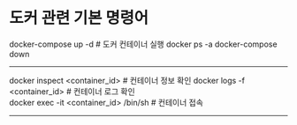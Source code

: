 # 도커 관련 기본 명령어 
docker-compose up -d # 도커 컨테이너 실행
docker ps -a
docker-compose down

------
docker inspect <container_id> # 컨테이너 정보 확인
docker logs -f <container_id> # 컨테이너 로그 확인  
docker exec -it <container_id> /bin/sh # 컨테이너 접속 

------


